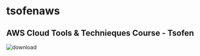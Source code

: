 # tsofenaws
## AWS Cloud Tools & Technieques Course - Tsofen
![download](https://user-images.githubusercontent.com/97015893/186259527-bb571c78-71ef-4246-8d29-26f8ba183e67.png)
